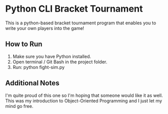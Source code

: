 # Python CLI Bracket Tournament

This is a python-based bracket tournament program that enables you to write your own players into the game!

## How to Run
1. Make sure you have Python installed.
2. Open terminal / Git Bash in the project folder.
3. Run: python fight-sim.py

## Additional Notes
I'm quite proud of this one so I'm hoping that someone would like it as well. This was my introduction to Object-Oriented Programming and I just let my mind go free.
